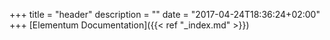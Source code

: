 +++
title = "header"
description = ""
date = "2017-04-24T18:36:24+02:00"
+++
[Elementum Documentation]({{< ref "_index.md" >}})

